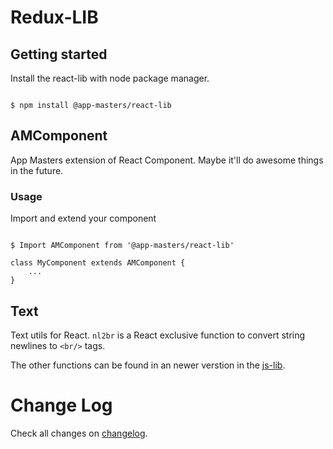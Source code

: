 # Redux-LIB

## Getting started

Install the react-lib with node package manager.

````

$ npm install @app-masters/react-lib

````


## AMComponent

App Masters extension of React Component. Maybe it'll do awesome things in the future.

### Usage

Import and extend your component

````

$ Import AMComponent from '@app-masters/react-lib'

class MyComponent extends AMComponent {
    ...
}

````

## Text

Text utils for React. ``nl2br`` is a React exclusive function to convert string newlines to ``<br/>`` tags.

The other functions can be found in an newer verstion in the [js-lib](https://github.com/app-masters/js-lib).


# Change Log

Check all changes on [changelog](CHANGELOG.md).
